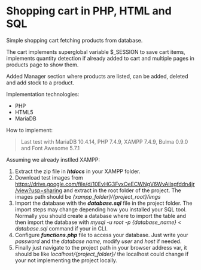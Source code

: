 # Shopping cart in PHP, HTML and SQL
Simple shopping cart fetching products from database. 

The cart implements superglobal variable $_SESSION to save cart items, implements quantity detection if already added to cart and multiple pages in products page to show them.

Added Manager section where products are listed, can be added, deleted and add stock to a product.

Implementation technologies:
- PHP
- HTML5
- MariaDB 


How to implement:
>Last test with MariaDB 10.4.14, PHP 7.4.9, XAMPP 7.4.9, Bulma 0.9.0 and Font Awesome 5.7.1

Assuming we already instlled XAMPP:

1. Extract the zip file in __*htdocs*__ in your XAMPP folder.
2. Download test images from https://drive.google.com/file/d/10EvHG3FvxOeECWNgV6WvAilsgfddn4jr/view?usp=sharing and extract in the root folder of the project. The images path should be *{xampp_folder}/{project_root}/imgs*
3. Import the database with the __*database.sql*__ file in the project folder. The import steps may change depending how you installed your SQL tool. Normally you should create a database where to import the table and then import the database with *mysql -u root -p {database_name} < database.sql* command if your in CLI.
4. Configure __*functions.php*__ file to access your database. Just write your *password* and the *database name*, modify *user* and *host* if needed.
5. Finally just navigate to the project path in your browser address var, it should be like *localhost/{project_folder}/* the localhost could change if your not implementing the project locally.